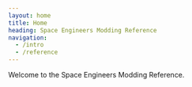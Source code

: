 ```yaml
---
layout: home
title: Home
heading: Space Engineers Modding Reference
navigation:
  - /intro
  - /reference
---
```


Welcome to the Space Engineers Modding Reference.